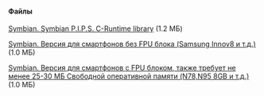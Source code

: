 #### Файлы
[Symbian. Symbian P.I.P.S. C-Runtime library](/files/pips_nokia_1_3_SS.sis) (1.2 МБ)

[Symbian. Версия для смартфонов без FPU блока (Samsung Innov8 и т.д.)](/files/quake2_v102_armv6_nofpu.sisx) (1.0 МБ)

[Symbian. Версия для смартфонов c FPU блоком, также требует не менее 25-30 МБ Свободной оперативной памяти (N78,N95 8GB и т.д.)](/files/quake2_v102_armv6_fpu.sisx) (1.0 МБ)

